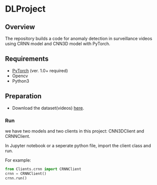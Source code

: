 # DLProject


## Overview
The repository builds a code for anomaly detection in surveillance videos using CRNN model and CNN3D model with PyTorch.

## Requirements
* [PyTorch](http://pytorch.org/) (ver. 1.0+ required)
* Opencv
* Python3

## Preparation
* Download the dataset(videos) [here](https://webpages.uncc.edu/cchen62/dataset.html).

### Run
we have two models and two clients in this project: CNN3DClient and CRNNClient.

In Jupyter notebook or a seperate python file, import the client class and run.

For example:

```python
from Clients.crnn import CRNNClient
crnn = CRNNClient()
crnn.run()
```
